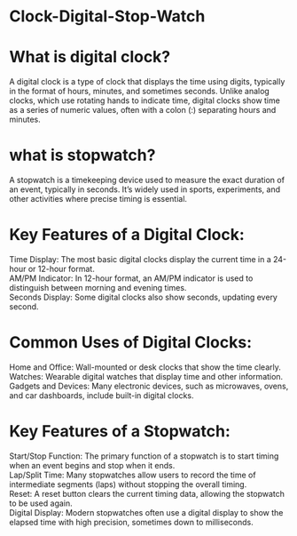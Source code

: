 # Clock-Digital-Stop-Watch

# What is digital clock?
A digital clock is a type of clock that displays the time using digits, typically in the format of hours, minutes, and sometimes seconds. Unlike analog clocks, which use rotating hands to indicate time, digital clocks show time as a series of numeric values, often with a colon (:) separating hours and minutes.

# what is stopwatch?
A stopwatch is a timekeeping device used to measure the exact duration of an event, typically in seconds. It’s widely used in sports, experiments, and other activities where precise timing is essential.

# Key Features of a Digital Clock:
Time Display: The most basic digital clocks display the current time in a 24-hour or 12-hour format. <br>
AM/PM Indicator: In 12-hour format, an AM/PM indicator is used to distinguish between morning and evening times. <br>
Seconds Display: Some digital clocks also show seconds, updating every second. <br>

# Common Uses of Digital Clocks:
Home and Office: Wall-mounted or desk clocks that show the time clearly. <br>
Watches: Wearable digital watches that display time and other information. <br>
Gadgets and Devices: Many electronic devices, such as microwaves, ovens, and car dashboards, include built-in digital clocks. <br>

# Key Features of a Stopwatch:
Start/Stop Function: The primary function of a stopwatch is to start timing when an event begins and stop when it ends. <br>
Lap/Split Time: Many stopwatches allow users to record the time of intermediate segments (laps) without stopping the overall timing. <br>
Reset: A reset button clears the current timing data, allowing the stopwatch to be used again. <br>
Digital Display: Modern stopwatches often use a digital display to show the elapsed time with high precision, sometimes down to milliseconds. <br>
